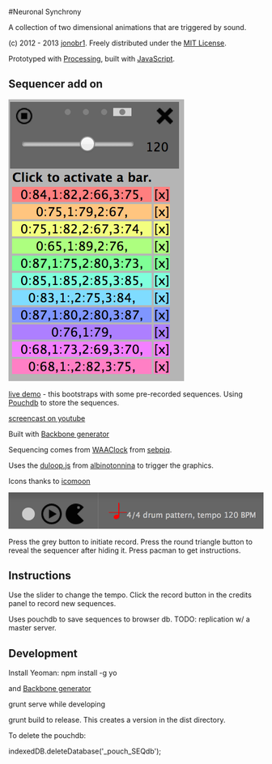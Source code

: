 #Neuronal Synchrony

A collection of two dimensional animations that are triggered by sound.

(c) 2012 - 2013 [jonobr1](http://jonobr1.com/). Freely distributed under the [MIT License](http://opensource.org/licenses/MIT).

Prototyped with [Processing](http://processing.org/), built with [JavaScript](http://jonobr1.github.com/two.js).

## Sequencer add on

!["Sequencer"](docs/sequencer.png)

[live demo](http://kinotel.com/Neuronal-Synchrony/) - this bootstraps with some pre-recorded sequences. Using [Pouchdb](http://pouchdb.com/) to store the sequences.

[screencast on youtube](https://www.youtube.com/watch?v=uhSsgKXRi14&feature=youtu.be)

Built with [Backbone generator](https://github.com/yeoman/generator-backbone)

Sequencing comes from [WAAClock](https://github.com/sebpiq/WAAClock) from [sebpiq](https://github.com/sebpiq).

Uses the [duloop.js](https://github.com/albinotonnina/Neuronal-Synchrony/commit/e4f4268f0d187ae76f31dc73470c3a38aca86ca1)
from  [albinotonnina](https://github.com/albinotonnina) to trigger the graphics.

Icons thanks to [icomoon](http://icomoon.io)

!["Recording and Help controls"](docs/recordControls.png)

Press the grey button to initiate record.
Press the round triangle button to reveal the sequencer after hiding it.
Press pacman to get instructions.

## Instructions


Use the slider to change the tempo. Click the record button in the credits panel to record new sequences.

Uses pouchdb to save sequences to browser db. TODO: replication w/ a master server.

## Development

Install Yeoman: npm install -g yo

and [Backbone generator](https://github.com/yeoman/generator-backbone)

grunt serve while developing

grunt build to release. This creates a version in the dist directory.

To delete the pouchdb:

indexedDB.deleteDatabase('_pouch_SEQdb');




